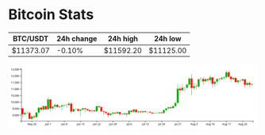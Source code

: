 # Bitcoin Stats

BTC/USDT|24h change|24h high|24h low|
|---|---|---|---|
|$11373.07|-0.10%|$11592.20|$11125.00|

<img src="./chart.svg">
